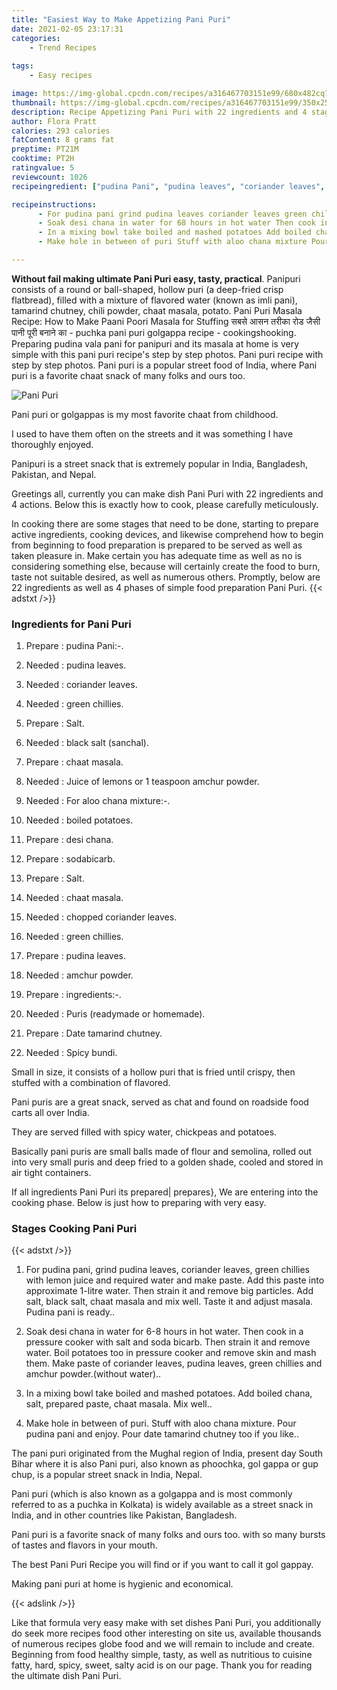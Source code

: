```yaml
---
title: "Easiest Way to Make Appetizing Pani Puri"
date: 2021-02-05 23:17:31
categories:
    - Trend Recipes
    
tags:
    - Easy recipes

image: https://img-global.cpcdn.com/recipes/a316467703151e99/680x482cq70/pani-puri-recipe-main-photo.jpg
thumbnail: https://img-global.cpcdn.com/recipes/a316467703151e99/350x250cq70/pani-puri-recipe-main-photo.jpg
description: Recipe Appetizing Pani Puri with 22 ingredients and 4 stages of easy cooking.
author: Flora Pratt
calories: 293 calories
fatContent: 8 grams fat
preptime: PT21M
cooktime: PT2H
ratingvalue: 5
reviewcount: 1026
recipeingredient: ["pudina Pani", "pudina leaves", "coriander leaves", "green chillies", "Salt", "black salt sanchal", "chaat masala", "Juice of lemons or 1 teaspoon amchur powder", "For aloo chana mixture", "boiled potatoes", "desi chana", "sodabicarb", "Salt", "chaat masala", "chopped coriander leaves", "green chillies", "pudina leaves", "amchur powder", "ingredients", "Puris readymade or homemade", "Date tamarind chutney", "Spicy bundi"]

recipeinstructions: 
      - For pudina pani grind pudina leaves coriander leaves green chillies with lemon juice and required water and make paste Add this paste into approximate 1litre water Then strain it and remove big particles Add salt black salt chaat masala and mix well Taste it and adjust masala Pudina pani is ready 
      - Soak desi chana in water for 68 hours in hot water Then cook in a pressure cooker with salt and soda bicarb Then strain it and remove water Boil potatoes too in pressure cooker and remove skin and mash them Make paste of coriander leaves pudina leaves green chillies and amchur powderwithout water 
      - In a mixing bowl take boiled and mashed potatoes Add boiled chana salt prepared paste chaat masala Mix well 
      - Make hole in between of puri Stuff with aloo chana mixture Pour pudina pani and enjoy Pour date tamarind chutney too if you like

---
```




**Without fail making ultimate Pani Puri easy, tasty, practical**. Panipuri consists of a round or ball-shaped, hollow puri (a deep-fried crisp flatbread), filled with a mixture of flavored water (known as imli pani), tamarind chutney, chili powder, chaat masala, potato. Pani Puri Masala Recipe: How to Make Paani Poori Masala for Stuffing सबसे आसन तरीका रोड जैसी पानी पूरी बनाने का - puchka pani puri golgappa recipe - cookingshooking. Preparing pudina vala pani for panipuri and its masala at home is very simple with this pani puri recipe&#39;s step by step photos. Pani puri recipe with step by step photos. Pani puri is a popular street food of India, where Pani puri is a favorite chaat snack of many folks and ours too.


![Pani Puri](https://img-global.cpcdn.com/recipes/a316467703151e99/680x482cq70/pani-puri-recipe-main-photo.jpg "Pani Puri")



Pani puri or golgappas is my most favorite chaat from childhood.

I used to have them often on the streets and it was something I have thoroughly enjoyed.

Panipuri is a street snack that is extremely popular in India, Bangladesh, Pakistan, and Nepal.


Greetings all, currently you can make dish Pani Puri with 22 ingredients and 4 actions. Below this is exactly how to cook, please carefully meticulously.

In cooking there are some stages that need to be done, starting to prepare active ingredients, cooking devices, and likewise comprehend how to begin from beginning to food preparation is prepared to be served as well as taken pleasure in. Make certain you has adequate time as well as no is considering something else, because will certainly create the food to burn, taste not suitable desired, as well as numerous others. Promptly, below are 22 ingredients as well as 4 phases of simple food preparation Pani Puri.
{{< adstxt />}}

### Ingredients for Pani Puri


1. Prepare  : pudina Pani:-.

1. Needed  : pudina leaves.

1. Needed  : coriander leaves.

1. Needed  : green chillies.

1. Prepare  : Salt.

1. Needed  : black salt (sanchal).

1. Prepare  : chaat masala.

1. Needed  : Juice of lemons or 1 teaspoon amchur powder.

1. Needed  : For aloo chana mixture:-.

1. Needed  : boiled potatoes.

1. Prepare  : desi chana.

1. Prepare  : sodabicarb.

1. Prepare  : Salt.

1. Needed  : chaat masala.

1. Needed  : chopped coriander leaves.

1. Needed  : green chillies.

1. Prepare  : pudina leaves.

1. Needed  : amchur powder.

1. Prepare  : ingredients:-.

1. Needed  : Puris (readymade or homemade).

1. Prepare  : Date tamarind chutney.

1. Needed  : Spicy bundi.


Small in size, it consists of a hollow puri that is fried until crispy, then stuffed with a combination of flavored.

Pani puris are a great snack, served as chat and found on roadside food carts all over India.

They are served filled with spicy water, chickpeas and potatoes.

Basically pani puris are small balls made of flour and semolina, rolled out into very small puris and deep fried to a golden shade, cooled and stored in air tight containers.


If all ingredients Pani Puri its prepared| prepares}, We are entering into the cooking phase. Below is just how to preparing with very easy.

### Stages Cooking Pani Puri

{{< adstxt />}}


1. For pudina pani, grind pudina leaves, coriander leaves, green chillies with lemon juice and required water and make paste. Add this paste into approximate 1-litre water. Then strain it and remove big particles. Add salt, black salt, chaat masala and mix well. Taste it and adjust masala. Pudina pani is ready..



1. Soak desi chana in water for 6-8 hours in hot water. Then cook in a pressure cooker with salt and soda bicarb. Then strain it and remove water. Boil potatoes too in pressure cooker and remove skin and mash them. Make paste of coriander leaves, pudina leaves, green chillies and amchur powder.(without water)..



1. In a mixing bowl take boiled and mashed potatoes. Add boiled chana, salt, prepared paste, chaat masala. Mix well..



1. Make hole in between of puri. Stuff with aloo chana mixture. Pour pudina pani and enjoy. Pour date tamarind chutney too if you like..




The pani puri originated from the Mughal region of India, present day South Bihar where it is also Pani puri, also known as phoochka, gol gappa or gup chup, is a popular street snack in India, Nepal.

Pani puri (which is also known as a golgappa and is most commonly referred to as a puchka in Kolkata) is widely available as a street snack in India, and in other countries like Pakistan, Bangladesh.

Pani puri is a favorite snack of many folks and ours too. with so many bursts of tastes and flavors in your mouth.

The best Pani Puri Recipe you will find or if you want to call it gol gappay.

Making pani puri at home is hygienic and economical.


{{< adslink />}}

Like that formula very easy make with set dishes Pani Puri, you additionally do seek more recipes food other interesting on site us, available thousands of numerous recipes globe food and we will remain to include and create. Beginning from food healthy simple, tasty, as well as nutritious to cuisine fatty, hard, spicy, sweet, salty acid is on our page. Thank you for reading the ultimate dish Pani Puri.
